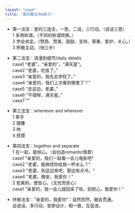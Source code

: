 ```yaml
---
layout: "page"
title: "爱的魔法书&练习"
---
```

- 第一法宝：爱的三连击，一思，二说，三行动。（说话三思）  
1 多用称谓。（不同的称谓转换。）  
2 学会肯定。（赞扬、赞美、鼓励、支持、尊重、爱护、关心。）  
3 积极主动。（快三步）

- 第二法宝：浪漫到细节/daily details  
case1 “老婆”，“亲爱的”，“满天星“。  
case2 “老婆，吃饭了。”  
case3 “亲爱的，我先去学校了。”  
case4 “亲爱的，我们上次看到哪里了？”  
case5 “走这边，老婆。”  
case6 “不错呀，满天星。”  
case7 “”  

- 第三法宝：whenever and wherever  
1 牵手  
2 搂腰  
3 吻  
4 抚摸  

- 第四法宝：togethor and separate  
1 在一起，能倾心。（会创造romantic情景）  
case1 "亲爱的，我们一起看一会儿电影吧"  
case2 "老婆，能麻烦你给我一杯水么？"  
case3 "老婆，到这边来吧，那边有点冷。"  
case4 "老婆，晚安。我爱你！"  
2 若离别，使安心。（无忧而安心）  
case1 "亲爱的，我一会儿就回来了哈，别担心。我爱你！"  

- 终极法宝：“亲爱的，我爱你”：自然而然，融会贯通。  
会说话，多行动，安排设计，相一致，互促进。
